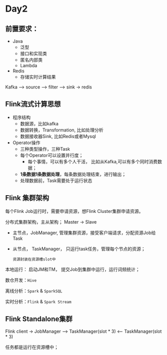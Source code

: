 # Day2

## 前置要求：
+ Java
  + 泛型
  + 接口和实现类
  + 匿名内部类
  + Lambda 
+ Redis
  + 存储实时计算结果

Kafka --> source --> filter --> sink -> redis 

## Flink流式计算思想

+ 程序结构
  + 数据源，比如kafka 
  + 数据转换，Transformation, 比如处理分析
  + 数据接收器Sink, 比如Redis或者Mysql 
+ Operator操作
  + 三种类型操作，三种Task 
  + 每个Operator可以设置并行度；
    + 每个事情，可以有多个人干活， 比如从Kafka,可以有多个同时消费数据；
  + **1条数据1条数据处理**，每条数据处理结束，进行输出；
  + 处理数据前，Task需要处于运行状态

## Flink 集群架构

每个Flink Job运行时，需要申请资源，想Flink Cluster集群申请资源。

分布式集群架构，主从架构； Master -> Slave 
+ 主节点，JobManager, 管理集群资源，接受客户端请求，分配资源Job给Task
+ 从节点， TaskManager， 只运行task任务，管理每个节点的资源；
    
      资源封装在资源槽slot中

本地运行： 
启动JM和TM， 提交Job到集群中运行，运行词频统计；


数仓开发：`Hive`

离线分析：`Spark` & `SparkSQL` 

实时分析：`Flink` & `Spark Stream`

## Flink Standalone集群

Flink client -> JobManager --> TaskManager(slot * 3)
                           <-- TaskManager(slot * 3)

任务都是运行在资源槽中；




























  

